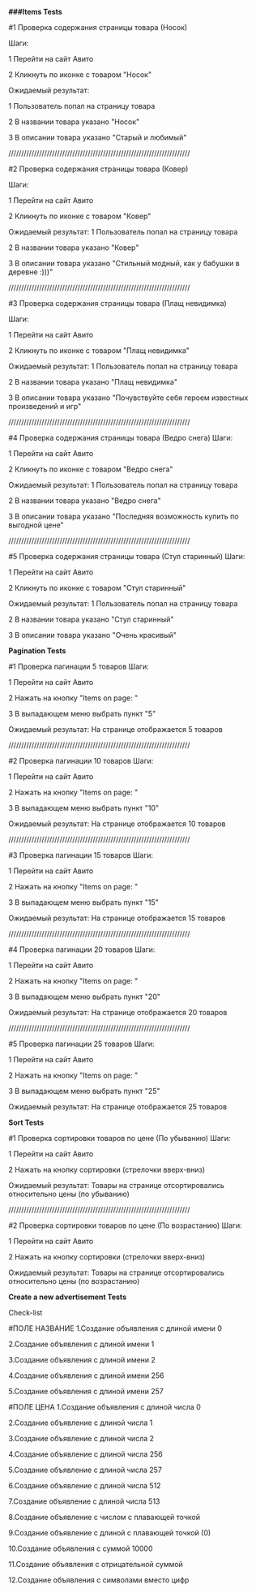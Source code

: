 
**###Items Tests**

#1 Проверка содержания страницы товара (Носок)

Шаги:

1 Перейти на сайт Авито

2 Кликнуть по иконке с товаром "Носок"

Ожидаемый результат:

1 Пользователь попал на страницу товара

2 В названии товара указано "Носок"

3 В описании товара указано "Старый и любимый"


///////////////////////////////////////////////////////////////////////

#2 Проверка содержания страницы товара (Ковер)

Шаги:

1 Перейти на сайт Авито

2 Кликнуть по иконке с товаром "Ковер"

Ожидаемый результат:
1 Пользователь попал на страницу товара

2 В названии товара указано "Ковер"

3 В описании товара указано "Стильный модный, как у бабушки в деревне :)))"

///////////////////////////////////////////////////////////////////////

#3 Проверка содержания страницы товара (Плащ невидимка)

Шаги:

1 Перейти на сайт Авито

2 Кликнуть по иконке с товаром "Плащ невидимка"

Ожидаемый результат:
1 Пользователь попал на страницу товара

2 В названии товара указано "Плащ невидимка"

3 В описании товара указано "Почувствуйте себя героем известных произведений и игр"

///////////////////////////////////////////////////////////////////////

#4 Проверка содержания страницы товара (Ведро снега)
Шаги:

1 Перейти на сайт Авито

2 Кликнуть по иконке с товаром "Ведро снега"

Ожидаемый результат:
1 Пользователь попал на страницу товара

2 В названии товара указано "Ведро снега"

3 В описании товара указано "Последняя возможность купить по выгодной цене"

///////////////////////////////////////////////////////////////////////

#5 Проверка содержания страницы товара (Стул старинный)
Шаги:

1 Перейти на сайт Авито

2 Кликнуть по иконке с товаром "Стул старинный"

Ожидаемый результат:
1 Пользователь попал на страницу товара

2 В названии товара указано "Стул старинный"

3 В описании товара указано "Очень красивый"

**Pagination Tests**

#1 Проверка пагинации 5 товаров
Шаги:

1 Перейти на сайт Авито

2 Нажать на кнопку "Items on page: "

3 В выпадающем меню выбрать пункт "5"

Ожидаемый результат:
На странице отображается 5 товаров

///////////////////////////////////////////////////////////////////////

#2 Проверка пагинации 10 товаров
Шаги:

1 Перейти на сайт Авито

2 Нажать на кнопку "Items on page: "

3 В выпадающем меню выбрать пункт "10"

Ожидаемый результат:
На странице отображается 10 товаров

///////////////////////////////////////////////////////////////////////

#3 Проверка пагинации 15 товаров
Шаги:

1 Перейти на сайт Авито

2 Нажать на кнопку "Items on page: "

3 В выпадающем меню выбрать пункт "15"

Ожидаемый результат:
На странице отображается 15 товаров

///////////////////////////////////////////////////////////////////////

#4 Проверка пагинации 20 товаров
Шаги:

1 Перейти на сайт Авито

2 Нажать на кнопку "Items on page: "

3 В выпадающем меню выбрать пункт "20"

Ожидаемый результат:
На странице отображается 20 товаров

///////////////////////////////////////////////////////////////////////

#5 Проверка пагинации 25 товаров
Шаги:

1 Перейти на сайт Авито

2 Нажать на кнопку "Items on page: "

3 В выпадающем меню выбрать пункт "25"

Ожидаемый результат:
На странице отображается 25 товаров

**Sort Tests**

#1 Проверка сортировки товаров по цене (По убыванию)
Шаги:

1 Перейти на сайт Авито

2 Нажать на кнопку сортировки (стрелочки вверх-вниз)

Ожидаемый результат:
Товары на странице отсортировались относительно цены (по убыванию)

///////////////////////////////////////////////////////////////////////

#2 Проверка сортировки товаров по цене (По возрастанию)
Шаги:

1 Перейти на сайт Авито

2 Нажать на кнопку сортировки (стрелочки вверх-вниз)

Ожидаемый результат:
Товары на странице отсортировались относительно цены (по возрастанию)

**Create a new advertisement Tests**

Check-list

#ПОЛЕ НАЗВАНИЕ
1.Создание объявления с длиной имени 0

2.Создание объявления с длиной имени 1

3.Создание объявления с длиной имени 2

4.Создание объявления с длиной имени 256

5.Создание объявления с длиной имени 257

#ПОЛЕ ЦЕНА
1.Создание объявления с длиной числа 0

2.Создание объявление с длиной числа 1

3.Создание объявление с длиной числа 2

4.Создание объявление с длиной числа 256

5.Создание объявление с длиной числа 257

6.Создание объявление с длиной числа 512

7.Создание объявление с длиной числа 513

8.Создание объявление с числом с плавающей точкой

9.Создание объявление с длиной с плавающей точкой (0)

10.Создание объявления с суммой 10000

11.Создание объявления с отрицательной суммой

12.Создание объявления с символами вместо цифр
